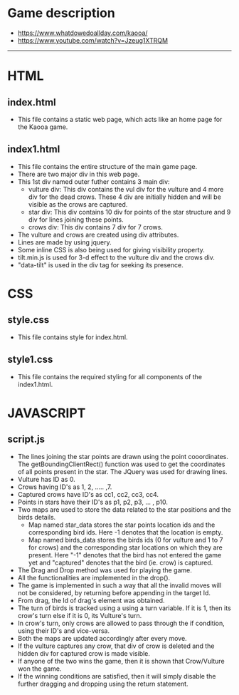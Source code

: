 # Game description
- https://www.whatdowedoallday.com/kaooa/
- https://www.youtube.com/watch?v=Jzeug1XTRQM

***

# HTML
## index.html
   - This file contains a static web page, which acts like an home page for the Kaooa game.

## index1.html
   - This file contains the entire structure of the main game page.
   - There are two major div in this web page.
   - This 1st div named outer futher contains 3 main div:
     - vulture div: This div contains the vul div for the vulture and 4 more div for the dead crows. These 4 div are initially hidden and will be visible as the crows are captured.
     - star div: This div contains 10 div for points of the star structure and 9 div for lines joining these points.
     - crows div: This div contains 7 div for 7 crows.
   - The vulture and crows are created using div attributes.
   - Lines are made by using jquery.
   - Some inline CSS is also being used for giving visibility property.
   - tilt.min.js is used for 3-d effect to the vulture div and the crows div.
   - "data-tilt" is used in the div tag for seeking its presence.

# CSS
## style.css
   - This file contains style for index.html.

## style1.css
   - This file contains the required styling for all components of the index1.html.

# JAVASCRIPT
## script.js
   - The lines joining the star points are drawn using the point cooordinates. The getBoundingClientRect() function  was used to get the coordinates of all points present in the star. The JQuery was used for drawing lines.
   - Vulture has ID as 0.
   - Crows having ID's as 1, 2, ..... ,7.
   - Captured crows have ID's as cc1, cc2, cc3, cc4.
   - Points in stars have their ID's as p1, p2, p3, ... , p10.
   - Two maps are used to store the data related to the star positions and the birds details.
     - Map named star_data stores the star points location ids and the corresponding bird ids. Here -1 denotes that the location is empty.
     - Map named birds_data stores the birds ids (0  for vulture and 1 to 7 for crows) and the corresponding star locations on which they are present. Here "-1" denotes that the bird has not entered the game yet and "captured" denotes that the bird (ie. crow) is captured.
   - The Drag and Drop method was used for playing the game.
   - All the functionalities are implemented in the drop().
   - The game is implemented in such a way that all the invalid moves will not be considered, by returning before appending in the target Id.
   - From drag, the Id of drag's element was obtained.
   - The turn of birds is tracked using a using a turn variable. If it is 1, then its crow's turn else if it is 0, its Vulture's turn.
   - In crow's turn, only crows are allowed to pass through the if condition, using their ID's and vice-versa.
   - Both the maps are updated accordingly after every move.
   - If the vulture captures any crow, that div of crow is deleted and the hidden div for captured crow is made visible.
   - If anyone of the two wins the game, then it is shown that Crow/Vulture won the game.
   - If the winning conditions are satisfied, then it will simply disable the further dragging and dropping using the return statement.
